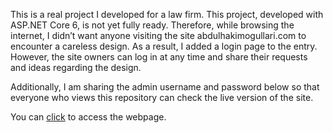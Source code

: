 This is a real project I developed for a law firm. This project, developed with ASP.NET Core 6, is not yet fully ready. Therefore, while browsing the internet, I didn’t want anyone visiting the site abdulhakimogullari.com to encounter a careless design. As a result, I added a login page to the entry. However, the site owners can log in at any time and share their requests and ideas regarding the design.

Additionally, I am sharing the admin username and password below so that everyone who views this repository can check the live version of the site.

You can [click](https://www.abdulhakimogullari.com) to access the webpage. 
